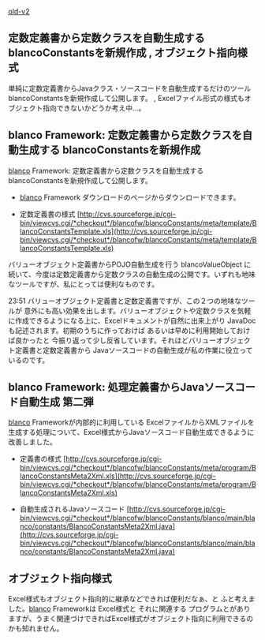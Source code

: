 [old-v2](ig060124-orig.html)

## 定数定義書から定数クラスを自動生成する blancoConstantsを新規作成 , オブジェクト指向様式

単純に定数定義書からJavaクラス・ソースコードを自動生成するだけのツール blancoConstantsを新規作成して公開します。 , Excelファイル形式の様式もオブジェクト指向できないかどうか考え中…。


## blanco Framework: 定数定義書から定数クラスを自動生成する blancoConstantsを新規作成

[blanco](http://www.igapyon.jp/blanco/blanco.ja.html) Framework: 定数定義書から定数クラスを自動生成する blancoConstantsを新規作成して公開します。


* [blanco](http://www.igapyon.jp/blanco/blanco.ja.html) Framework
  ダウンロードのページからダウンロードできます。
  
* 定数定義書の様式
  [http://cvs.sourceforge.jp/cgi-bin/viewcvs.cgi/*checkout*/blancofw/blancoConstants/meta/template/BlancoConstantsTemplate.xls](http://cvs.sourceforge.jp/cgi-bin/viewcvs.cgi/*checkout*/blancofw/blancoConstants/meta/template/BlancoConstantsTemplate.xls)

バリューオブジェクト定義書からPOJO自動生成を行う blancoValueObject に続いて、今度は定数定義書から定数クラスの自動生成の公開です。いずれも地味なツールですが、私にとっては便利なものです。

23:51 バリューオブジェクト定義書と定数定義書ですが、この２つの地味なツールが 意外にも高い効果を出します。バリューオブジェクトや定数クラスを気軽に作成できるようになる上に、Excelドキュメントが自然に出来上がり
JavaDocも記述されます。初期のうちに作っておけば あるいは早めに利用開始しておけば良かったと 今振り返って少し反省しています。それほどバリューオブジェクト定義書と定数定義書から
Javaソースコードの自動生成が私の作業に役立っているのです。

## blanco Framework: 処理定義書からJavaソースコード自動生成 第二弾

[blanco](http://www.igapyon.jp/blanco/blanco.ja.html) Frameworkが内部的に利用している ExcelファイルからXMLファイルを生成する処理について、Excel様式からJavaソースコード自動生成できるように改善しました。


* 定義書の様式
  [http://cvs.sourceforge.jp/cgi-bin/viewcvs.cgi/*checkout*/blancofw/blancoConstants/meta/program/BlancoConstantsMeta2Xml.xls](http://cvs.sourceforge.jp/cgi-bin/viewcvs.cgi/*checkout*/blancofw/blancoConstants/meta/program/BlancoConstantsMeta2Xml.xls)
  
* 自動生成されるJavaソースコード
  [http://cvs.sourceforge.jp/cgi-bin/viewcvs.cgi/*checkout*/blancofw/blancoConstants/blanco/main/blanco/constants/BlancoConstantsMeta2Xml.java](http://cvs.sourceforge.jp/cgi-bin/viewcvs.cgi/*checkout*/blancofw/blancoConstants/blanco/main/blanco/constants/BlancoConstantsMeta2Xml.java)

## オブジェクト指向様式

Excel様式もオブジェクト指向的に継承などできれば便利だなぁ、と ふと考えました。[blanco](http://www.igapyon.jp/blanco/blanco.ja.html) Frameworkは
Excel様式と それに関連する プログラムとがありますが、うまく関連づけできればExcel様式がオブジェクト指向に利用できるのかも知れません。